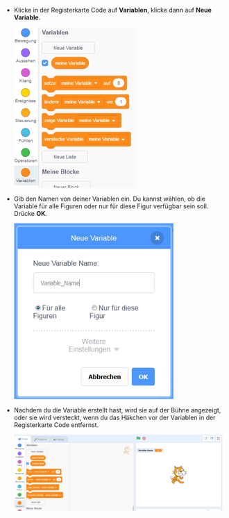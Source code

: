 + Klicke in der Registerkarte Code auf **Variablen**, klicke dann auf **Neue Variable**.
    
    ![Blöcke für Variablen](images/data-blocks.png)

+ Gib den Namen von deiner Variablen ein. Du kannst wählen, ob die Variable für alle Figuren oder nur für diese Figur verfügbar sein soll. Drücke **OK**.
    
    ![Variable erstellen](images/create-variable.png)

+ Nachdem du die Variable erstellt hast, wird sie auf der Bühne angezeigt, oder sie wird versteckt, wenn du das Häkchen vor der Variablen in der Registerkarte Code entfernst.
    
    ![Variable auf der Bühne](images/variable-show.png)